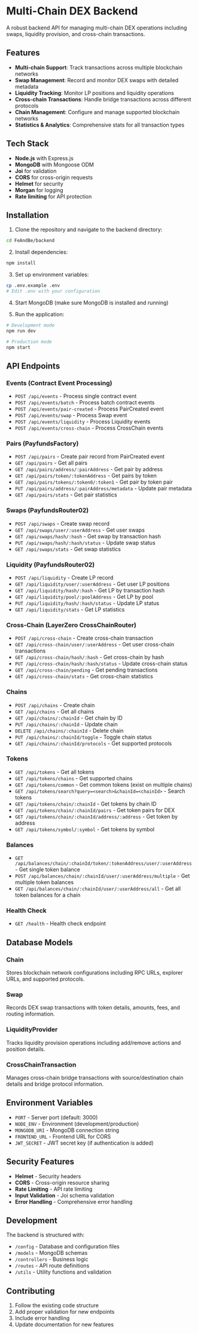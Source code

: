 # Multi-Chain DEX Backend

A robust backend API for managing multi-chain DEX operations including swaps, liquidity provision, and cross-chain transactions.

## Features

- **Multi-chain Support**: Track transactions across multiple blockchain networks
- **Swap Management**: Record and monitor DEX swaps with detailed metadata
- **Liquidity Tracking**: Monitor LP positions and liquidity operations
- **Cross-chain Transactions**: Handle bridge transactions across different protocols
- **Chain Management**: Configure and manage supported blockchain networks
- **Statistics & Analytics**: Comprehensive stats for all transaction types

## Tech Stack

- **Node.js** with Express.js
- **MongoDB** with Mongoose ODM
- **Joi** for validation
- **CORS** for cross-origin requests
- **Helmet** for security
- **Morgan** for logging
- **Rate limiting** for API protection

## Installation

1. Clone the repository and navigate to the backend directory:
```bash
cd FeAndBe/backend
```

2. Install dependencies:
```bash
npm install
```

3. Set up environment variables:
```bash
cp .env.example .env
# Edit .env with your configuration
```

4. Start MongoDB (make sure MongoDB is installed and running)

5. Run the application:
```bash
# Development mode
npm run dev

# Production mode
npm start
```

## API Endpoints

### Events (Contract Event Processing)
- `POST /api/events` - Process single contract event
- `POST /api/events/batch` - Process batch contract events
- `POST /api/events/pair-created` - Process PairCreated event
- `POST /api/events/swap` - Process Swap event
- `POST /api/events/liquidity` - Process Liquidity events
- `POST /api/events/cross-chain` - Process CrossChain events

### Pairs (PayfundsFactory)
- `POST /api/pairs` - Create pair record from PairCreated event
- `GET /api/pairs` - Get all pairs
- `GET /api/pairs/address/:pairAddress` - Get pair by address
- `GET /api/pairs/token/:tokenAddress` - Get pairs by token
- `GET /api/pairs/tokens/:token0/:token1` - Get pair by token pair
- `PUT /api/pairs/address/:pairAddress/metadata` - Update pair metadata
- `GET /api/pairs/stats` - Get pair statistics

### Swaps (PayfundsRouter02)
- `POST /api/swaps` - Create swap record
- `GET /api/swaps/user/:userAddress` - Get user swaps
- `GET /api/swaps/hash/:hash` - Get swap by transaction hash
- `PUT /api/swaps/hash/:hash/status` - Update swap status
- `GET /api/swaps/stats` - Get swap statistics

### Liquidity (PayfundsRouter02)
- `POST /api/liquidity` - Create LP record
- `GET /api/liquidity/user/:userAddress` - Get user LP positions
- `GET /api/liquidity/hash/:hash` - Get LP by transaction hash
- `GET /api/liquidity/pool/:poolAddress` - Get LP by pool
- `PUT /api/liquidity/hash/:hash/status` - Update LP status
- `GET /api/liquidity/stats` - Get LP statistics

### Cross-Chain (LayerZero CrossChainRouter)
- `POST /api/cross-chain` - Create cross-chain transaction
- `GET /api/cross-chain/user/:userAddress` - Get user cross-chain transactions
- `GET /api/cross-chain/hash/:hash` - Get cross-chain by hash
- `PUT /api/cross-chain/hash/:hash/status` - Update cross-chain status
- `GET /api/cross-chain/pending` - Get pending transactions
- `GET /api/cross-chain/stats` - Get cross-chain statistics

### Chains
- `POST /api/chains` - Create chain
- `GET /api/chains` - Get all chains
- `GET /api/chains/:chainId` - Get chain by ID
- `PUT /api/chains/:chainId` - Update chain
- `DELETE /api/chains/:chainId` - Delete chain
- `PUT /api/chains/:chainId/toggle` - Toggle chain status
- `GET /api/chains/:chainId/protocols` - Get supported protocols

### Tokens
- `GET /api/tokens` - Get all tokens
- `GET /api/tokens/chains` - Get supported chains
- `GET /api/tokens/common` - Get common tokens (exist on multiple chains)
- `GET /api/tokens/search?query=<search>&chainId=<chainId>` - Search tokens
- `GET /api/tokens/chain/:chainId` - Get tokens by chain ID
- `GET /api/tokens/chain/:chainId/pairs` - Get token pairs for DEX
- `GET /api/tokens/chain/:chainId/address/:address` - Get token by address
- `GET /api/tokens/symbol/:symbol` - Get tokens by symbol

### Balances
- `GET /api/balances/chain/:chainId/token/:tokenAddress/user/:userAddress` - Get single token balance
- `POST /api/balances/chain/:chainId/user/:userAddress/multiple` - Get multiple token balances
- `GET /api/balances/chain/:chainId/user/:userAddress/all` - Get all token balances for a chain

### Health Check
- `GET /health` - Health check endpoint

## Database Models

### Chain
Stores blockchain network configurations including RPC URLs, explorer URLs, and supported protocols.

### Swap
Records DEX swap transactions with token details, amounts, fees, and routing information.

### LiquidityProvider
Tracks liquidity provision operations including add/remove actions and position details.

### CrossChainTransaction
Manages cross-chain bridge transactions with source/destination chain details and bridge protocol information.

## Environment Variables

- `PORT` - Server port (default: 3000)
- `NODE_ENV` - Environment (development/production)
- `MONGODB_URI` - MongoDB connection string
- `FRONTEND_URL` - Frontend URL for CORS
- `JWT_SECRET` - JWT secret key (if authentication is added)

## Security Features

- **Helmet** - Security headers
- **CORS** - Cross-origin resource sharing
- **Rate Limiting** - API rate limiting
- **Input Validation** - Joi schema validation
- **Error Handling** - Comprehensive error handling

## Development

The backend is structured with:
- `/config` - Database and configuration files
- `/models` - MongoDB schemas
- `/controllers` - Business logic
- `/routes` - API route definitions
- `/utils` - Utility functions and validation

## Contributing

1. Follow the existing code structure
2. Add proper validation for new endpoints
3. Include error handling
4. Update documentation for new features
